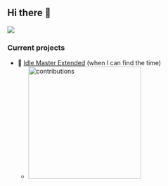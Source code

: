 ## Hi there 👋

<img src="https://github-readme-stats.vercel.app/api?username=JonasNilson&show_icons=true&theme=radical">

### Current projects

- 🔭 [Idle Master Extended](https://github.com/JonasNilson/idle_master_extended) (when I can find the time)
    - <a href="https://github.com/JonasNilson/idle_master_extended/graphs/contributors"><img src="https://user-images.githubusercontent.com/5990550/199986020-9c3eda58-74ff-4327-b67a-41abf6222d33.png" alt="contributions" width="256"/></a>

<!--
**JonasNilson/JonasNilson** is a ✨ _special_ ✨ repository because its `README.md` (this file) appears on your GitHub profile.

Here are some ideas to get you started:

- 🌱 I’m currently learning ...
- 👯 I’m looking to collaborate on ...
- 🤔 I’m looking for help with ...
- 💬 Ask me about ...
- 📫 How to reach me: ...
- 😄 Pronouns: ...
- ⚡ Fun fact: ...
-->
